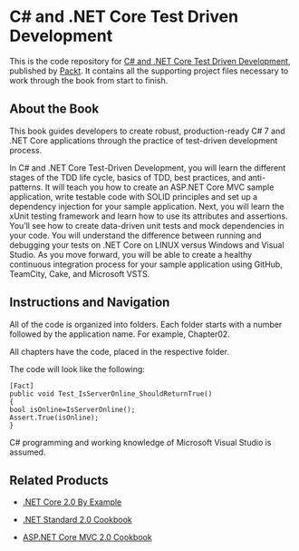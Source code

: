 # C# and .NET Core Test Driven Development
This is the code repository for [C# and .NET Core Test Driven Development](https://www.packtpub.com/application-development/c-7-test-driven-development?utm_source=github&utm_medium=repository&utm_campaign=9781788292481), published by [Packt](https://www.packtpub.com/?utm_source=github). It contains all the supporting project files necessary to work through the book from start to finish.
## About the Book
This book guides developers to create robust, production-ready C# 7 and .NET Core applications through the practice of test-driven development process.

In C# and .NET Core Test-Driven Development, you will learn the different stages of the TDD life cycle, basics of TDD, best practices, and anti-patterns. It will teach you how to create an ASP.NET Core MVC sample application, write testable code with SOLID principles and set up a dependency injection for your sample application. Next, you will learn the xUnit testing framework and learn how to use its attributes and assertions. You’ll see how to create data-driven unit tests and mock dependencies in your code. You will understand the difference between running and debugging your tests on .NET Core on LINUX versus Windows and Visual Studio. As you move forward, you will be able to create a healthy continuous integration process for your sample application using GitHub, TeamCity, Cake, and Microsoft VSTS.
## Instructions and Navigation
All of the code is organized into folders. Each folder starts with a number followed by the application name. For example, Chapter02.

All chapters have the code, placed in the respective folder.

The code will look like the following:
```
[Fact]
public void Test_IsServerOnline_ShouldReturnTrue()
{
bool isOnline=IsServerOnline();
Assert.True(isOnline);
}
```

C# programming and working knowledge of Microsoft Visual Studio is assumed.

## Related Products
* [.NET Core 2.0 By Example](https://www.packtpub.com/application-development/net-core-20-example?utm_source=github&utm_medium=repository&utm_campaign=9781788395090)

* [.NET Standard 2.0 Cookbook](https://www.packtpub.com/application-development/net-standard-20-cookbook?utm_source=github&utm_medium=repository&utm_campaign=9781788834667)

* [ASP.NET Core MVC 2.0 Cookbook](https://www.packtpub.com/application-development/aspnet-core-mvc-20-cookbook?utm_source=github&utm_medium=repository&utm_campaign=9781785886751)


